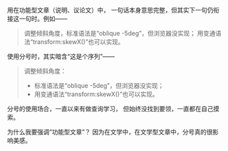 用在功能型文章（说明、议论文）中，
一句话本身意思完整，但其实下一句仍衔接这一句时。例如——
>调整倾斜角度，标准语法是“oblique -5deg”，但浏览器没实现；
用变通语法“transform:skewX()”也可以实现。

使用分号时，其实暗含“这是个序列”——
>调整倾斜角度：
>- 标准语法是“oblique -5deg”，但浏览器没实现；
>- 用变通语法“transform:skewX()”也可以实现。

分号的使用场合，一直以来有做查询学习，
但始终没找到要领，一直都在自己摸索。

为什么我要强调“功能型文章”？
因为在文学中，在文学型文章中，分号真的很影响美感。
